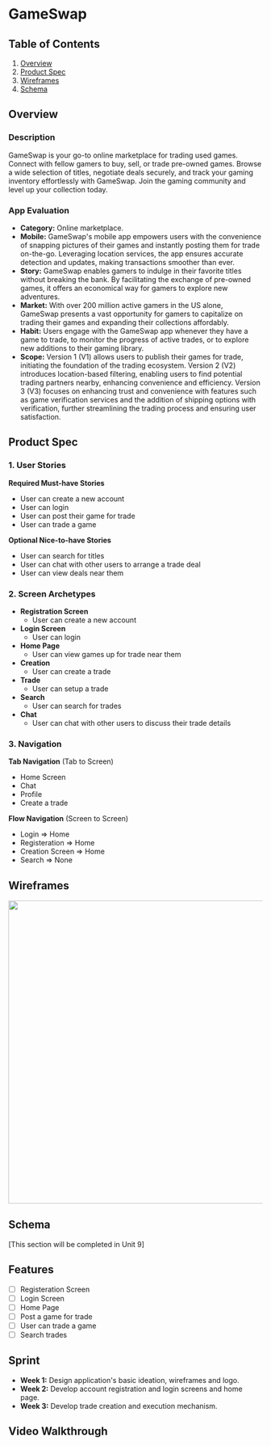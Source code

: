 # GameSwap

## Table of Contents

1. [Overview](#Overview)
2. [Product Spec](#Product-Spec)
3. [Wireframes](#Wireframes)
4. [Schema](#Schema)

## Overview

### Description

GameSwap is your go-to online marketplace for trading used games. Connect with fellow gamers to buy, sell, or trade pre-owned games. Browse a wide selection of titles, negotiate deals securely, and track your gaming inventory effortlessly with GameSwap. Join the gaming community and level up your collection today.

### App Evaluation

- **Category:** Online marketplace.
- **Mobile:** GameSwap's mobile app empowers users with the convenience of snapping pictures of their games and instantly posting them for trade on-the-go. Leveraging location services, the app ensures accurate detection and updates, making transactions smoother than ever.
- **Story:** GameSwap enables gamers to indulge in their favorite titles without breaking the bank. By facilitating the exchange of pre-owned games, it offers an economical way for gamers to explore new adventures.
- **Market:** With over 200 million active gamers in the US alone, GameSwap presents a vast opportunity for gamers to capitalize on trading their games and expanding their collections affordably.
- **Habit:** Users engage with the GameSwap app whenever they have a game to trade, to monitor the progress of active trades, or to explore new additions to their gaming library.
- **Scope:** Version 1 (V1) allows users to publish their games for trade, initiating the foundation of the trading ecosystem. Version 2 (V2) introduces location-based filtering, enabling users to find potential trading partners nearby, enhancing convenience and efficiency. Version 3 (V3) focuses on enhancing trust and convenience with features such as game verification services and the addition of shipping options with verification, further streamlining the trading process and ensuring user satisfaction.

## Product Spec

### 1. User Stories

**Required Must-have Stories**

* User can create a new account
* User can login
* User can post their game for trade
* User can trade a game

**Optional Nice-to-have Stories**

* User can search for titles
* User can chat with other users to arrange a trade deal
* User can view deals near them

### 2. Screen Archetypes
* **Registration Screen** 
    - User can create a new account
* **Login Screen** 
    - User can login
* **Home Page** 
    - User can view games up for trade near them
* **Creation** 
    - User can create a trade
* **Trade** 
    - User can setup a trade
* **Search** 
    - User can search for trades
* **Chat** 
    - User can chat with other users to discuss their trade details

### 3. Navigation

**Tab Navigation** (Tab to Screen)

* Home Screen
* Chat
* Profile
* Create a trade

**Flow Navigation** (Screen to Screen)

- Login => Home
- Registeration => Home
- Creation Screen => Home
- Search => None

## Wireframes

<img src="YOUR_WIREFRAME_IMAGE_URL" width=600>

## Schema 

[This section will be completed in Unit 9]

## Features
- [ ] Registeration Screen
- [ ] Login Screen
- [ ] Home Page
- [ ] Post a game for trade
- [ ] User can trade a game
- [ ] Search trades

## Sprint
* **Week 1:** Design application's basic ideation, wireframes and logo.
* **Week 2:** Develop account registration and login screens and home page.
* **Week 3:** Develop trade creation and execution mechanism.

## Video Walkthrough


